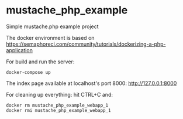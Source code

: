 # mustache_php_example
Simple mustache.php example project

The docker environment is based on https://semaphoreci.com/community/tutorials/dockerizing-a-php-application

For build and run the server: 
```
docker-compose up
```

The index page available at localhost's port 8000: http://127.0.0.1:8000

For cleaning up everything: hit CTRL+C and:

```
docker rm mustache_php_example_webapp_1
docker rmi mustache_php_example_webapp_1
```
